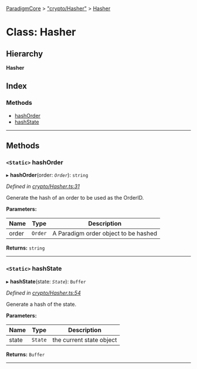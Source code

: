 [ParadigmCore](../README.md) > ["crypto/Hasher"](../modules/_crypto_hasher_.md) > [Hasher](../classes/_crypto_hasher_.hasher.md)

# Class: Hasher

## Hierarchy

**Hasher**

## Index

### Methods

* [hashOrder](_crypto_hasher_.hasher.md#hashorder)
* [hashState](_crypto_hasher_.hasher.md#hashstate)

---

## Methods

<a id="hashorder"></a>

### `<Static>` hashOrder

▸ **hashOrder**(order: *`Order`*): `string`

*Defined in [crypto/Hasher.ts:31](https://github.com/paradigmfoundation/paradigmcore/blob/6f2b1c7/src/crypto/Hasher.ts#L31)*

Generate the hash of an order to be used as the OrderID.

**Parameters:**

| Name | Type | Description |
| ------ | ------ | ------ |
| order | `Order` |  A Paradigm order object to be hashed |

**Returns:** `string`

___
<a id="hashstate"></a>

### `<Static>` hashState

▸ **hashState**(state: *`State`*): `Buffer`

*Defined in [crypto/Hasher.ts:54](https://github.com/paradigmfoundation/paradigmcore/blob/6f2b1c7/src/crypto/Hasher.ts#L54)*

Generate a hash of the state.

**Parameters:**

| Name | Type | Description |
| ------ | ------ | ------ |
| state | `State` |  the current state object |

**Returns:** `Buffer`

___


